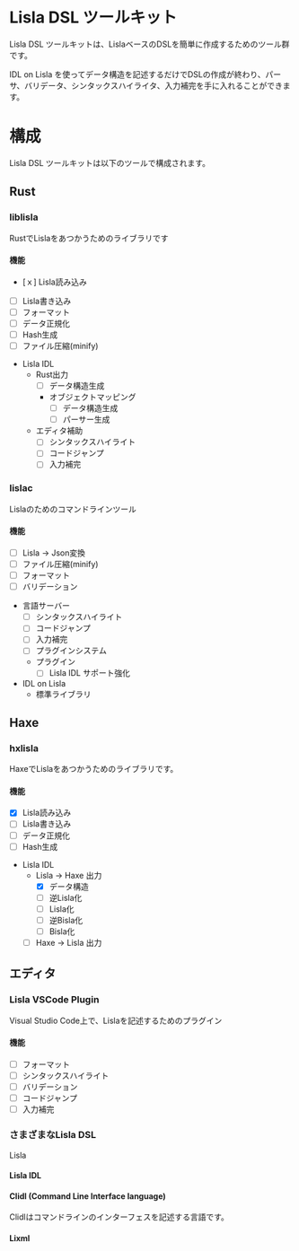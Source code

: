 # Lisla DSL ツールキット

Lisla DSL ツールキットは、LislaベースのDSLを簡単に作成するためのツール群です。

IDL on Lisla を使ってデータ構造を記述するだけでDSLの作成が終わり、パーサ、バリデータ、シンタックスハイライタ、入力補完を手に入れることができます。


# 構成

Lisla DSL ツールキットは以下のツールで構成されます。


## Rust

### liblisla
RustでLislaをあつかうためのライブラリです

#### 機能
- [ｘ] Lisla読み込み
- [ ] Lisla書き込み
- [ ] フォーマット
- [ ] データ正規化
- [ ] Hash生成
- [ ] ファイル圧縮(minify)

- Lisla IDL
    - Rust出力
        - [ ] データ構造生成
        - オブジェクトマッピング
            - [ ] データ構造生成
            - [ ] パーサー生成 
    - エディタ補助
        - [ ] シンタックスハイライト
        - [ ] コードジャンプ
        - [ ] 入力補完

### lislac
Lislaのためのコマンドラインツール

#### 機能
- [ ] Lisla → Json変換
- [ ] ファイル圧縮(minify)
- [ ] フォーマット
- [ ] バリデーション

- 言語サーバー
    - [ ] シンタックスハイライト
    - [ ] コードジャンプ
    - [ ] 入力補完
    - [ ] プラグインシステム
    - プラグイン
        - [ ] Lisla IDL サポート強化

- IDL on Lisla
    - 標準ライブラリ

## Haxe

### hxlisla
HaxeでLislaをあつかうためのライブラリです。

#### 機能
- [x] Lisla読み込み
- [ ] Lisla書き込み
- [ ] データ正規化
- [ ] Hash生成

- Lisla IDL
    - Lisla → Haxe 出力
        - [x] データ構造
        - [ ] 逆Lisla化
        - [ ] Lisla化
        - [ ] 逆Bisla化
        - [ ] Bisla化
    - [ ] Haxe → Lisla 出力

## エディタ

### Lisla VSCode Plugin
Visual Studio Code上で、Lislaを記述するためのプラグイン

#### 機能
- [ ] フォーマット
- [ ] シンタックスハイライト
- [ ] バリデーション
- [ ] コードジャンプ
- [ ] 入力補完

### さまざまなLisla DSL

Lisla 

#### Lisla IDL

#### Clidl (Command Line Interface language)

Clidlはコマンドラインのインターフェスを記述する言語です。

#### Lixml
